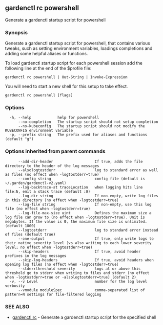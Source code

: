 ## gardenctl rc powershell

Generate a gardenctl startup script for powershell

### Synopsis

Generate a gardenctl startup script for powershell, that contains various tweaks,
such as setting environment variables, loadings completions and adding some helpful aliases or functions.

To load gardenctl startup script for each powershell session add the following line at the end of the $profile file:

    gardenctl rc powershell | Out-String | Invoke-Expression

You will need to start a new shell for this setup to take effect.


```
gardenctl rc powershell [flags]
```

### Options

```
  -h, --help            help for powershell
      --no-completion   The startup script should not setup completion
      --no-kubeconfig   The startup script should not modify the KUBECONFIG environment variable
  -p, --prefix string   The prefix used for aliases and functions (default "g")
```

### Options inherited from parent commands

```
      --add-dir-header                   If true, adds the file directory to the header of the log messages
      --alsologtostderr                  log to standard error as well as files (no effect when -logtostderr=true)
      --config string                    config file (default is ~/.garden/gardenctl-v2.yaml)
      --log-backtrace-at traceLocation   when logging hits line file:N, emit a stack trace (default :0)
      --log-dir string                   If non-empty, write log files in this directory (no effect when -logtostderr=true)
      --log-file string                  If non-empty, use this log file (no effect when -logtostderr=true)
      --log-file-max-size uint           Defines the maximum size a log file can grow to (no effect when -logtostderr=true). Unit is megabytes. If the value is 0, the maximum file size is unlimited. (default 1800)
      --logtostderr                      log to standard error instead of files (default true)
      --one-output                       If true, only write logs to their native severity level (vs also writing to each lower severity level; no effect when -logtostderr=true)
      --skip-headers                     If true, avoid header prefixes in the log messages
      --skip-log-headers                 If true, avoid headers when opening log files (no effect when -logtostderr=true)
      --stderrthreshold severity         logs at or above this threshold go to stderr when writing to files and stderr (no effect when -logtostderr=true or -alsologtostderr=true) (default 2)
  -v, --v Level                          number for the log level verbosity
      --vmodule moduleSpec               comma-separated list of pattern=N settings for file-filtered logging
```

### SEE ALSO

* [gardenctl rc](gardenctl_rc.md)	 - Generate a gardenctl startup script for the specified shell

